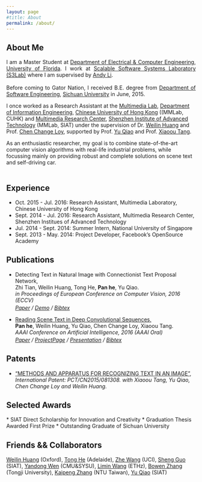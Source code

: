 ```yaml
---
layout: page
#title: About
permalink: /about/
---
```



<script type="text/javascript" async="" src="ga.js"></script><script type="text/javascript">

  var _gaq = _gaq || [];
  _gaq.push(['_setAccount', 'UA-39824124-1']);
  _gaq.push(['_trackPageview']);

	function show_switch(obj_name) {
		var obj = document.getElementById(obj_name);

		if (obj.style.display == "none") {
			obj.style.display = "block";
		}
		else {
			obj.style.display = "none";
		}
	}

  (function() {
    var ga = document.createElement('script'); ga.type = 'text/javascript'; ga.async = true;
    ga.src = ('https:' == document.location.protocol ? 'https://ssl' : 'http://www') + '.google-analytics.com/ga.js';
    var s = document.getElementsByTagName('script')[0]; s.parentNode.insertBefore(ga, s);
  })();

</script>


<h2 id="about">About Me</h2>
<div class="about">

<p align="justify">
I am a Master Student at <a href='http:/www.ece.ufl.edu'>Department of Electrical & Computer Engineering<a>,  <a href='http:/www.ece.ufl.edu'>University of Florida</a>. I work at <a href='http://www.s3lab.ece.ufl.edu/'>Scalable Software Systems Laboratory (S3Lab)</a> where I am supervised by <a href='http://www.andyli.ece.ufl.edu/'>Andy Li</a>.
<br /> <br />
Before coming to Gator Nation, I received B.E. degree from <a href='http://www.scu.edu.cn/software2012/'>Department of Software Engineering</a>, <a href='http://www.scu.edu.cn/en/'>Sichuan University</a> in June, 2015.

I once worked as a Research Assistant at the <a href='http://mmlab.ie.cuhk.edu.hk/'>Multimedia Lab</a>, <a href='http://www.ie.cuhk.edu.hk/main/index.shtml'>Department of Information Engineering</a>, <a href='http://www.cuhk.edu.hk/english/index.html'>Chinese University of Hong Kong</a> ((MMLab, CUHK) and <a href='http://www.siat.cas.cn/jgsz/kyxt/jcs/yjdy/dmtjc/'>Multimedia Research Center</a>, <a href='http://english.siat.cas.cn/'>Shenzhen Institute of Advanced Technology</a> (MMLab, SIAT) under the supervision of Dr. <a href='http://www.wlhuang.com/'>Weilin Huang</a> and Prof. <a href='http://personal.ie.cuhk.edu.hk/~ccloy/'>Chen Change Loy</a>, supported by Prof. <a href='http://mmlab.siat.ac.cn/yuqiao/'>Yu Qiao</a> and Prof. <a href='http://www.ie.cuhk.edu.hk/people/xotang.shtml'>Xiaoou Tang</a>.

As an enthusiastic researcher, my goal is to combine state-of-the-art computer vision algorithms with real-life industrial problems, while focussing mainly on providing robust and complete solutions on scene text and self-driving car.
<br /> <br />


<!-- <h2 id="education">Education</h2>

<div style="text-align: justify;" markdown="1">
 Sichuan University, B.E. in Software Engineering, June 2015

* Overall GPA: 3.65/4, Rank: 6/334

</div> -->

<h2 id="experience">Experience</h2>

<div style="text-align: left;" markdown="1">

* Oct.  2015 - Jul. 2016: Research Assistant, Multimedia Laboratory, Chinese University of Hong Kong
* Sept. 2014 - Jul. 2016: Research Assistant, Multimedia Research Center, Shenzhen Institues of Advanced Technology
* Jul.  2014 - Sept. 2014: Summer Intern, National University of Singapore
* Sept. 2013 - May. 2014: Project Developer, Facebook’s OpenSource Academy

</div>


<h2 id="publications">Publications</h2>
<ul>
  <li>
    <a>Detecting Text in Natural Image with Connectionist Text Proposal Network,</a><br>
    Zhi Tian, Weilin Huang, Tong He, <b>Pan he</b>, Yu Qiao.<br>
    <em>in Proceedings of European Conference on Computer Vision, 2016 (<a>ECCV</a>)<br>
      <p style="margin-Top:3px">
        <a href="/pdf/ztian2016_eccv.pdf">Paper</a> /
        <a href="http://textdet.com/">Demo</a> /
        <a shape="rect" href="javascript:show_switch('zhitian16DetectingText_bib')" class="togglebib" >Bibtex</a>
<pre id="zhitian16DetectingText_bib" style="display: none" xml:space="preserve">
@inproceedings{zhitian16DetectingText,
 Author    = {Zhi Tian and
              Weilin Huang and
              Tong He and
              Pan He and
              Yu Qiao},
 Title     = {Detecting Text in Natural Image with Connectionist Text Proposal Network},
 Booktitle = {in Proceedings of European Conference on Computer Vision, (ECCV)},
 Year      = {2016}}
</pre>
     </p>
	  </em>
  </li>
	<li>
	  <a href="http://arxiv.org/abs/1506.04395">Reading Scene Text in Deep Convolutional Sequences,</a><br>
	  <b>Pan he</b>, Weilin Huang, Yu Qiao, Chen Change Loy, Xiaoou Tang.<br>
	  <em>AAAI Conference on Artificial Intelligence, 2016 (<a>AAAI Oral</a>) <br>
		  <p style="margin-Top:3px">
		  	<a href="http://arxiv.org/abs/1506.04395">Paper</a> /
		  	<a href="/project/DTRN">ProjectPage</a> /
		  	<a href="/pdf/aaai.pdf">Presentation</a> /
		  	<a shape="rect" href="javascript:show_switch('panhe16readText_bib')" class="togglebib" >Bibtex</a>
<pre id="panhe16readText_bib" style="display: none" xml:space="preserve">
@inproceedings{panhe16readText,
 Author    = {Pan He and
              Weilin Huang and
              Yu Qiao and
              Chen Change Loy and
              Xiaoou Tang},
 Title     = {Reading Scene Text in Deep Convolutional Sequences},
 Booktitle = {in Proceedings of AAAI Conference on Artificial Intelligence, (AAAI)},
 Year      = {2016}}
</pre>
      </p>
	  </em>
</li>
</ul>


<h2 id="patent">Patents</h2>
<ul>
	<li>
	<a href="" >“METHODS AND APPARATUS FOR RECOGNIZING TEXT IN AN IMAGE”,</a><br>
	 <em>International Patent: PCT/CN2015/081308. with Xiaoou Tang, Yu Qiao, Chen Change Loy and Weilin Huang.</em>
	</li>
</ul>

<h2 id="awards">Selected Awards</h2>

<div style="text-align: left;" markdown="1">
* SIAT Direct Scholarship for Innovation and Creativity
* Graduation Thesis Awarded First Prize
* Outstanding Graduate of Sichuan University
</div>

<h2 id="awards">Friends && Collaborators</h2>
<div style="clear: both;">
<div class="paper">
<a href='http://www.wlhuang.com/'>Weilin Huang</a>  (Oxford),
<a href='http://tonghe90.github.io/'>Tong He</a> (Adelaide),
<a href='http://wangzheallen.github.io/'>Zhe Wang</a> (UCI),
<a href='http://guoshengcv.github.io/'>Sheng Guo</a> (SIAT),
<a href='http://ydwen.github.io'>Yandong Wen</a> (CMU&SYSU),   
<a href='http://wanglimin.github.io/'>Limin Wang</a> (ETHz),
<a href='http://zbwglory.github.io/'>Bowen Zhang</a> (Tongji University),
<a href='http://kpzhang93.github.io/'>Kaipeng Zhang</a> (NTU Taiwan),
<a href='http://mmlab.siat.ac.cn/yuqiao/index.html'>Yu Qiao</a> (SIAT)
</div>
</div>
